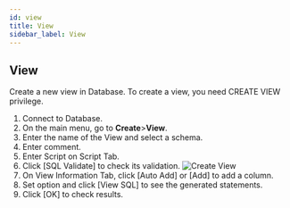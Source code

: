 ```yaml
---
id: view
title: View
sidebar_label: View
---
```


## View

Create a new view in Database. To create a view, you need CREATE VIEW privilege.

1. Connect to Database.
2. On the main menu, go to **Create**>**View**.
3. Enter the name of the View and select a schema.
4. Enter comment.
5. Enter Script on Script Tab.
6. Click [SQL Validate] to check its validation.
![Create View](https://s3.ap-northeast-2.amazonaws.com/sqlgate-manual-content/C71C5DFD187F13C0D36E62E733B781C2.jpg)
7. On View Information Tab, click [Auto Add] or [Add] to add a column.
8. Set option and click [View SQL] to see the generated statements.
9. Click [OK] to check results.
